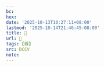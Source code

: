 ```yaml
---
bc:
hex:
date: '2025-10-13T10:27:11+08:00'
lastmod: '2025-10-14T21:46:45-08:00'
title: 􃟗
url: 􃟗
tags: [鍭]
src: DCCV
note:
---
```

